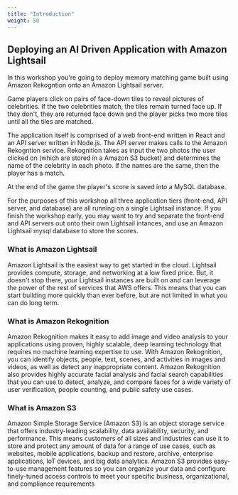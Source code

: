 ```yaml
---
title: "Introduction"
weight: 50
---
```


## Deploying an AI Driven Application with Amazon Lightsail
In this workshop you're going to deploy memory matching game built using Amazon Rekogntion onto an Amazon Lightsail server. 

Game players click on pairs of face-down tiles to reveal pictures of celebrities. If the two celebrities match, the tiles remain turned face up. If they don't, they are returned face down and the player picks two more tiles until all the tiles are matched. 

The application itself is comprised of a web front-end written in React and an API server written in Node.js. The API server makes calls to the Amazon Rekogntion service. Rekognition takes as input the two photos the user clicked on (which are stored in a Amazon S3 bucket) and determines the name of the celebrity in each photo. If the names are the same, then the player has a match. 

At the end of the game the player's score is saved into a MySQL database. 

For the purposes of this workshop all three application tiers (front-end, API server, and database) are all running on a single Lightsail instance. If you finish the workshop early, you may want to try and separate the front-end and API servers out onto their own Lightsail intances, and use an Amazon Lightsail mysql database to store the scores. 

### What is Amazon Lightsail

Amazon Lightsail is the easiest way to get started in the cloud. Lightsail provides compute, storage, and networking at a low fixed price. But, it doesn't stop there, your Lightsail instances are built on and can leverage the power of the rest of services that AWS offers. This means that you can start building more quickly than ever before, but are not limited in what you can do long term. 

### What is Amazon Rekognition
Amazon Rekognition makes it easy to add image and video analysis to your applications using proven, highly scalable, deep learning technology that requires no machine learning expertise to use. With Amazon Rekognition, you can identify objects, people, text, scenes, and activities in images and videos, as well as detect any inappropriate content. Amazon Rekognition also provides highly accurate facial analysis and facial search capabilities that you can use to detect, analyze, and compare faces for a wide variety of user verification, people counting, and public safety use cases.

### What is Amazon S3
Amazon Simple Storage Service (Amazon S3) is an object storage service that offers industry-leading scalability, data availability, security, and performance. This means customers of all sizes and industries can use it to store and protect any amount of data for a range of use cases, such as websites, mobile applications, backup and restore, archive, enterprise applications, IoT devices, and big data analytics. Amazon S3 provides easy-to-use management features so you can organize your data and configure finely-tuned access controls to meet your specific business, organizational, and compliance requirements


 